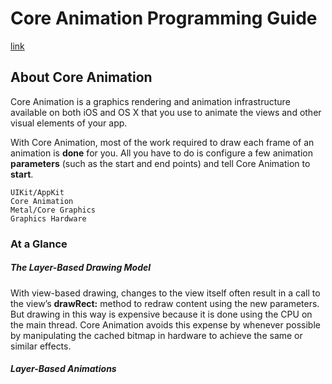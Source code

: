 # Core Animation Programming Guide
[link](https://developer.apple.com/library/content/documentation/Cocoa/Conceptual/CoreAnimation_guide/Introduction/Introduction.html#//apple_ref/doc/uid/TP40004514)

## About Core Animation

Core Animation is a graphics rendering and animation infrastructure available on both iOS and OS X that you use to animate the views and other visual elements of your app.

With Core Animation, most of the work required to draw each frame of an animation is **done** for you. All you have to do is configure a few animation **parameters** (such as the start and end points) and tell Core Animation to **start**.

    UIKit/AppKit
    Core Animation
    Metal/Core Graphics
    Graphics Hardware
    
### At a Glance

##### The Layer-Based Drawing Model
With view-based drawing, changes to the view itself often result in a call to the view’s **drawRect:** method to redraw content using the new parameters. But drawing in this way is expensive because it is done using the CPU on the main thread. Core Animation avoids this expense by whenever possible by manipulating the cached bitmap in hardware to achieve the same or similar effects.

##### Layer-Based Animations


